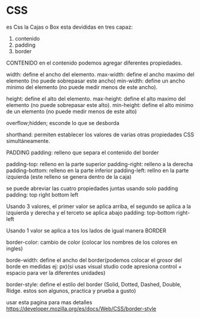# CSS

es Css la Cajas o Box esta devididas en tres capaz:
1) contenido
2) padding
3) border

CONTENIDO 
en el contenido podemos agregar diferentes propiedades.

width: define el ancho del elemento.
max-width: define el ancho maximo del elemento (no puede sobrepasar este ancho)
min-width: define un ancho minimo del elemento (no puede medir menos de este ancho).

height: define el alto del elemento.
max-height: define el alto maximo del elemento (no puede sobrepasar este alto).
min-height: define el alto minimo de un elemento (no puede medir menos de este alto)

overflow;hidden; esconde lo que se desborda

shorthand: permiten establecer los valores de varias otras propiedades CSS simultáneamente.

PADDING
padding: relleno que separa el contenido del border

padding-top: relleno en la parte superior
padding-right: relleno a la derecha
padding-bottom: relleno en la parte inferior
padding-left: rellno en la parte izquierda 
(este relleno se genera dentro de la caja)

se puede abreviar las cuatro propiedades juntas usando solo padding
padding: top right bottom left

Usando 3 valores, el primer valor se aplica arriba, el segundo se aplica a la izquierda y derecha y el terceto se aplica abajo
padding: top-bottom right-left

Usando 1 valor se aplica a tos los lados de igual manera 
BORDER

border-color: cambio de color (colocar los nombres de los colores en ingles)

borde-width: define el ancho del border(podemos colocar el grosor del borde en medidas ej: px)(si usas visual studio code apresiona control + espacio para ver la diferentes unidades)

border-style: define el estilo del border (Solid, Dotted, Dashed, Double, Ridge. estos son algunos, practica y prueba 
a gusto)




usar esta pagina para mas detalles
https://developer.mozilla.org/es/docs/Web/CSS/border-style
